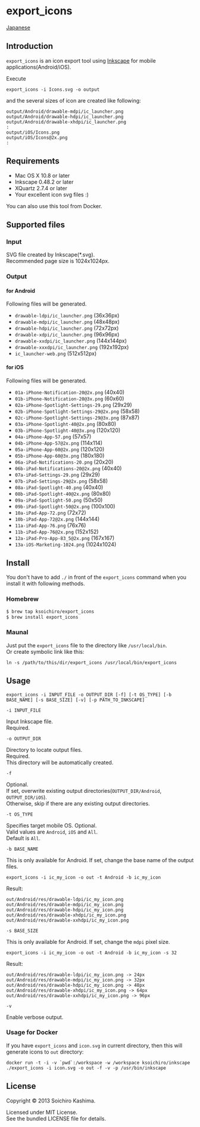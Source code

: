 export_icons
============

[Japanese](README.ja.md)

## Introduction

`export_icons` is an icon export tool using [Inkscape](http://inkscape.org/)
for mobile applications(Android/iOS).

Execute

    export_icons -i Icons.svg -o output

and the several sizes of icon are created like following:

    output/Android/drawable-mdpi/ic_launcher.png
    output/Android/drawable-hdpi/ic_launcher.png
    output/Android/drawable-xhdpi/ic_launcher.png
    :
    output/iOS/Icons.png
    output/iOS/Icons@2x.png
    :

## Requirements

* Mac OS X 10.8 or later
* Inkscape 0.48.2 or later
* XQuartz 2.7.4 or later
* Your excellent icon svg files :)

You can also use this tool from Docker.

## Supported files

### Input

SVG file created by Inkscape(*.svg).  
Recommended page size is 1024x1024px.

### Output

#### for Android

Following files will be generated.

* `drawable-ldpi/ic_launcher.png` (36x36px)
* `drawable-mdpi/ic_launcher.png` (48x48px)
* `drawable-hdpi/ic_launcher.png` (72x72px)
* `drawable-xdpi/ic_launcher.png` (96x96px)
* `drawable-xxdpi/ic_launcher.png` (144x144px)
* `drawable-xxxdpi/ic_launcher.png` (192x192px)
* `ic_launcher-web.png` (512x512px)

#### for iOS

Following files will be generated.

* `01a-iPhone-Notification-20@2x.png` (40x40)
* `01b-iPhone-Notification-20@3x.png` (60x60)
* `02a-iPhone-Spotlight-Settings-29.png` (29x29)
* `02b-iPhone-Spotlight-Settings-29@2x.png` (58x58)
* `02c-iPhone-Spotlight-Settings-29@3x.png` (87x87)
* `03a-iPhone-Spotlight-40@2x.png` (80x80)
* `03b-iPhone-Spotlight-40@3x.png` (120x120)
* `04a-iPhone-App-57.png` (57x57)
* `04b-iPhone-App-57@2x.png` (114x114)
* `05a-iPhone-App-60@2x.png` (120x120)
* `05b-iPhone-App-60@3x.png` (180x180)
* `06a-iPad-Notifications-20.png` (20x20)
* `06b-iPad-Notifications-20@2x.png` (40x40)
* `07a-iPad-Settings-29.png` (29x29)
* `07b-iPad-Settings-29@2x.png` (58x58)
* `08a-iPad-Spotlight-40.png` (40x40)
* `08b-iPad-Spotlight-40@2x.png` (80x80)
* `09a-iPad-Spotlight-50.png` (50x50)
* `09b-iPad-Spotlight-50@2x.png` (100x100)
* `10a-iPad-App-72.png` (72x72)
* `10b-iPad-App-72@2x.png` (144x144)
* `11a-iPad-App-76.png` (76x76)
* `11b-iPad-App-76@2x.png` (152x152)
* `12a-iPad-Pro-App-83_5@2x.png` (167x167)
* `13a-iOS-Marketing-1024.png` (1024x1024)

## Install

You don't have to add `./` in front of the `export_icons` command when you install it with following methods.

### Homebrew

```sh
$ brew tap ksoichiro/export_icons
$ brew install export_icons
```

### Maunal

Just put the `export_icons` file to the directory like `/usr/local/bin`.  
Or create symbolic link like this:

    ln -s /path/to/this/dir/export_icons /usr/local/bin/export_icons

## Usage

    export_icons -i INPUT_FILE -o OUTPUT_DIR [-f] [-t OS_TYPE] [-b BASE_NAME] [-s BASE_SIZE] [-v] [-p PATH_TO_INKSCAPE]

`-i INPUT_FILE`

Input Inkscape file.  
Required.

`-o OUTPUT_DIR`

Directory to locate output files.  
Required.  
This directory will be automatically created.

`-f`

Optional.   
If set, overwrite existing output directories(`OUTPUT_DIR/Android`, `OUTPUT_DIR/iOS`).  
Otherwise, skip if there are any existing output directories.

`-t OS_TYPE`

Specifies target mobile OS. Optional.  
Valid values are `Android`, `iOS` and `All`.  
Default is `All`.

`-b BASE_NAME`

This is only available for Android.
If set, change the base name of the output files.

    export_icons -i ic_my_icon -o out -t Android -b ic_my_icon

Result:

    out/Android/res/drawable-ldpi/ic_my_icon.png
    out/Android/res/drawable-mdpi/ic_my_icon.png
    out/Android/res/drawable-hdpi/ic_my_icon.png
    out/Android/res/drawable-xhdpi/ic_my_icon.png
    out/Android/res/drawable-xxhdpi/ic_my_icon.png

`-s BASE_SIZE`

This is only available for Android.
If set, change the `mdpi` pixel size.

    export_icons -i ic_my_icon -o out -t Android -b ic_my_icon -s 32

Result:

    out/Android/res/drawable-ldpi/ic_my_icon.png -> 24px
    out/Android/res/drawable-mdpi/ic_my_icon.png -> 32px
    out/Android/res/drawable-hdpi/ic_my_icon.png -> 48px
    out/Android/res/drawable-xhdpi/ic_my_icon.png -> 64px
    out/Android/res/drawable-xxhdpi/ic_my_icon.png -> 96px

`-v`

Enable verbose output.

### Usage for Docker

If you have `export_icons` and `icon.svg` in current directory,
then this will generate icons to `out` directory:

    docker run -t -i -v `pwd`:/workspace -w /workspace ksoichiro/inkscape ./export_icons -i icon.svg -o out -f -v -p /usr/bin/inkscape

## License

Copyright © 2013 Soichiro Kashima.

Licensed under MIT License.  
See the bundled LICENSE file for details.
